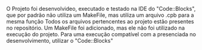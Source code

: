 O Projeto foi desenvolvideo, executado e testado na IDE do "Code::Blocks", que por padrão não utiliza um MakeFile, mas utiliza um arquivo .cpb para a mesma função
Todos os arquivos pertencentes ao projeto estão presentes no repositório. Um MakeFile foi adicionado, mas ele não foi utilizado na execução do projeto. Para uma execução compatível com a presenciada no desenvolvimento, utilizar o "Code::Blocks"
